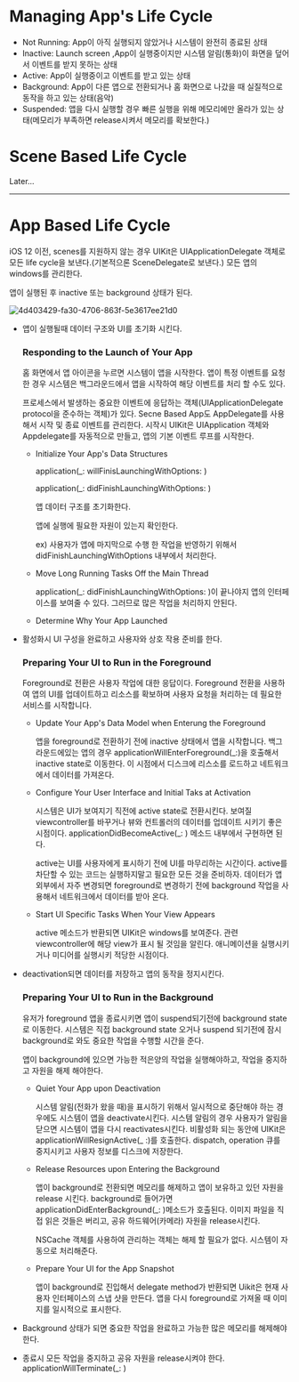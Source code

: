 # Managing App's Life Cycle

* Not Running: App이 아직 실행되지 않았거나 시스템이 완전히 종료된 상태
* Inactive: Launch screen ,App이 실행중이지만 시스템 알림(통화)이 화면을 덮어서 이벤트를 받지 못하는 상태 
* Active: App이 실행중이고 이벤트를 받고 있는 상태
* Background: App이 다른 앱으로 전환되거나 홈 화면으로 나갔을 때 실질적으로 동작을 하고 있는 상태(음악)
* Suspended: 앱을 다시 실행할 경우 빠른 실행을 위해 메모리에만 올라가 있는 상태(메모리가 부족하면 release시켜서 메모리를 확보한다.)

# Scene Based Life Cycle

Later...



---

# App Based Life Cycle

iOS 12 이전, scenes를 지원하지 않는 경우 UIKit은 UIApplicationDelegate 객체로 모든 life cycle을 보낸다.(기본적으론 SceneDelegate로 보낸다.) 모든 앱의 windows를 관리한다.

앱이 실행된 후 inactive 또는 background 상태가 된다.

![4d403429-fa30-4706-863f-5e3617ee21d0](https://user-images.githubusercontent.com/48466830/88169584-27318800-cc57-11ea-80af-d7b7835bff34.png)

* 앱이 실행될때 데이터 구조와 UI를 초기화 시킨다.

  ### Responding to the Launch of Your App

  홈 화면에서 앱 아이콘을 누르면 시스템이 앱을 시작한다. 앱이 특정 이벤트를 요청한 경우 시스템은 백그라운드에서 앱을 시작하여 해당 이벤트를 처리 할 수도 있다.

  프로세스에서 발생하는 중요한 이벤트에 응답하는 객체(UIApplicationDelegate protocol을 준수하는 객체)가 있다. Secne Based App도 AppDelegate를 사용해서 시작 및 종료 이벤트를 관리한다. 시작시 UIKit은 UIApplication 객체와 Appdelegate를 자동적으로 만들고, 앱의 기본 이벤트 루프를 시작한다.

  * Initialize Your App's Data Structures

    application(_: willFinisLaunchingWithOptions: )

    application(_: didFinishLaunchingWithOptions: )

    앱 데이터 구조를 초기화한다.

    앱에 실행에 필요한 자원이 있는지 확인한다.

    ex) 사용자가 앱에 마지막으로 수행 한 작업을 반영하기 위해서 didFinishLaunchingWithOptions 내부에서 처리한다.

  * Move Long Running Tasks Off the Main Thread

    application(_: didFinishLaunchingWithOptions: )이 끝나야지 앱의 인터페이스를 보여줄 수 있다. 그러므로 많은 작업을 처리하지 안된다.

  * Determine Why Your App Launched

    

* 활성화시 UI 구성을 완료하고 사용자와 상호 작용 준비를 한다. 

  ### Preparing Your UI to Run in the Foreground

  Foreground로 전환은 사용자 작업에 대한 응답이다. Foreground 전환을 사용하여 앱의 UI를 업데이트하고 리소스를 확보하며 사용자 요청을 처리하는 데 필요한 서비스를 시작합니다.

  * Update Your App's Data Model when Enterung the Foreground

    앱을 foreground로 전환하기 전에 inactive 상태에서 앱을 시작합니다. 백그라운드에있는 앱의 경우 applicationWillEnterForeground(_:)을 호출해서 inactive state로 이동한다. 이 시점에서 디스크에 리스소를 로드하고 네트워크에서 데이터를 가져온다.

  * Configure Your User Interface and Initial Taks at Activation

    시스템은 UI가 보여지기 직전에 active state로 전환시킨다. 보여질 viewcontroller를 바꾸거나 뷰와 컨트롤러의 데이터를 업데이트 시키기 좋은 시점이다. applicationDidBecomeActive(_: ) 메소드 내부에서 구현하면 된다.

    active는 UI를 사용자에게 표시하기 전에 UI를 마무리하는 시간이다. active를 차단할 수 있는 코드는 실행하지말고 필요한 모든 것을 준비하자. 데이터가 앱 외부에서 자주 변경되면 foreground로 변경하기 전에 background 작업을 사용해서 네트워크에서 데이터를 받아 온다.

  * Start UI Specific Tasks When Your View Appears

    active 메소드가 반환되면 UIKit은 windows를 보여준다. 관련 viewcontroller에 해당 view가 표시 될 것임을 알린다. 애니메이션을 실행시키거나 미디어를 실행시키 적당한 시점이다.

* deactivation되면 데이터를 저장하고 앱의 동작을 정지시킨다.

  ### Preparing Your UI to Run in the Background

  유저가 foreground 앱을 종료시키면 앱이 suspend되기전에 background state로 이동한다. 시스템은 직접 background state 오거나 suspend 되기전에 잠시 background로 와도 중요한 작업을 수행할 시간을 준다.

  앱이 background에 있으면 가능한 적은양의 작업을 실행해야하고, 작업을 중지하고 자원을 해제 해야한다. 

  * Quiet Your App upon Deactivation

    시스템 알림(전화가 왔을 때)을 표시하기 위해서 일시적으로 중단해야 하는 경우에도 시스템이 앱을 deactivate시킨다. 시스템 알림의 경우 사용자가 알림을 닫으면 시스템이 앱을 다시 reactivates시킨다. 비활성화 되는 동안에 UIKit은 applicationWillResignActive(_ :)를 호출한다. dispatch, operation 큐를 중지시키고 사용자 정보를 디스크에 저장한다.

  * Release Resources upon Entering the Background

    앱이 background로 전환되면 메모리를 해제하고 앱이 보유하고 있던 자원을 release 시킨다. background로 들어가면 applicationDidEnterBackground(_: )메소드가 호출된다. 이미지 파일을 직접 읽은 것들은 버리고, 공유 하드웨어(카메라) 자원을 release시킨다.

    NSCache 객체를 사용하여 관리하는 객체는 해제 할 필요가 없다. 시스템이 자동으로 처리해준다.

  * Prepare Your UI for the App Snapshot

    앱이 background로 진입해서 delegate method가 반환되면 Uikit은 현재 사용자 인터페이스의 스냅 샷을 만든다. 앱을 다시 foreground로 가져올 때 이미지를 일시적으로 표시한다.

* Background 상태가 되면 중요한 작업을 완료하고 가능한 많은 메모리를 해제해야한다.
* 종료시 모든 작업을 중지하고 공유 자원을 release시켜야 한다. applicationWillTerminate(_: )

